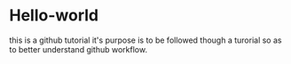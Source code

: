 # Hello-world
this is a github tutorial
it's purpose is to be followed though a turorial so as to better understand github workflow.
